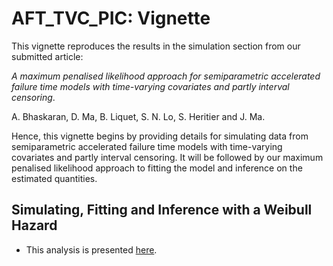 # AFT_TVC_PIC: Vignette

This vignette reproduces the results in the simulation section from our submitted article:

*A maximum penalised likelihood approach for semiparametric accelerated failure time models with time-varying covariates and partly interval censoring*. 

A. Bhaskaran, D. Ma, B. Liquet, S. N. Lo, S. Heritier and J. Ma.

Hence, this vignette begins by providing details for simulating data from semiparametric accelerated failure time models with time-varying covariates and partly interval censoring. It will be followed by our maximum penalised likelihood approach to fitting the model and inference on the estimated quantities.

## Simulating, Fitting and Inference with a Weibull Hazard

- This analysis is presented [here](/simulation_AFT_TVC_PIC.md).
